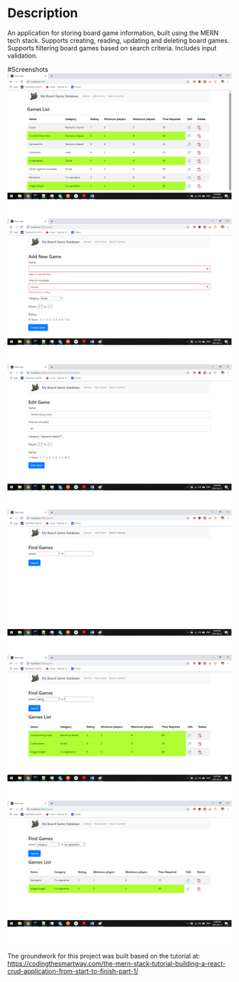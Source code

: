 # Description

An application for storing board game information, built using the MERN tech stack.
Supports creating, reading, updating and deleting board games.
Supports filtering board games based on search criteria.
Includes input validation.

#Screenshots
![Home page](/screenshots/gameslist.png?raw=true)
![Add game](/screenshots/addgamevalidation.png?raw=true)
![Edit game](/screenshots/editgame.png?raw=true)
![Search games](/screenshots/filtergameshome.png?raw=true)
![Search results (example 1)](/screenshots/filtergames1.png?raw=true)
![Search results (example 2)](/screenshots/filtergames2.png?raw=true)

The groundwork for this project was built based on the tutorial at: 
https://codingthesmartway.com/the-mern-stack-tutorial-building-a-react-crud-application-from-start-to-finish-part-1/
